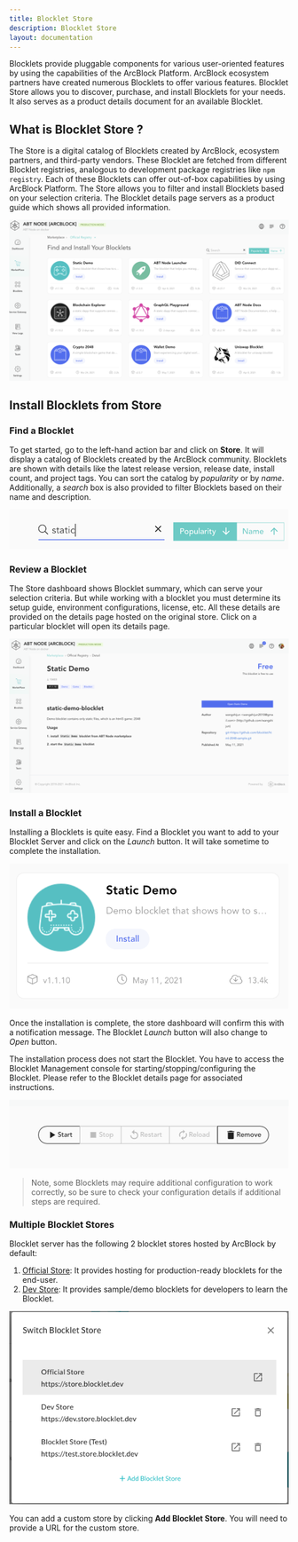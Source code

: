 ```yaml
---
title: Blocklet Store
description: Blocklet Store
layout: documentation
---
```


Blocklets provide pluggable components for various user-oriented features by using the capabilities of the ArcBlock Platform. ArcBlock ecosystem partners have created numerous Blocklets to offer various features. Blocklet Store allows you to discover, purchase, and install Blocklets for your needs. It also serves as a product details document for an available Blocklet.

## What is Blocklet Store ?

The Store is a digital catalog of Blocklets created by ArcBlock, ecosystem partners, and third-party vendors. These Blocklet are fetched from different Blocklet registries, analogous to development package registries like `npm registry`. Each of these Blocklets can offer out-of-box capabilities by using ArcBlock Platform. The Store allows you to filter and install Blocklets based on your selection criteria. The Blocklet details page servers as a product guide which shows all provided information.

![](./images/marketplace-2-en.png)

## Install Blocklets from Store

### Find a Blocklet

To get started, go to the left-hand action bar and click on **Store**. It will display a catalog of Blocklets created by the ArcBlock community. Blocklets are shown with details like the latest release version, release date, install count, and project tags. You can sort the catalog by _popularity_ or by _name_. Additionally, a _search_ box is also provided to filter Blocklets based on their name and description.

![](./images/search-blocklet.png)

### Review a Blocklet

The Store dashboard shows Blocklet summary, which can serve your selection criteria. But while working with a blocklet you must determine its setup guide, environment configurations, license, etc. All these details are provided on the details page hosted on the original store. Click on a particular blocklet will open its details page.

![](./images/marketplace-blockletdetails-en.png)

### Install a Blocklet

Installing a Blocklets is quite easy. Find a Blocklet you want to add to your Blocklet Server and click on the _Launch_ button. It will take sometime to complete the installation.

![](./images/marketplace-installblocklet-en.png)

Once the installation is complete, the store dashboard will confirm this with a notification message. The Blocklet _Launch_ button will also change to _Open_ button.

The installation process does not start the Blocklet. You have to access the Blocklet Management console for starting/stopping/configuring the Blocklet. Please refer to the Blocklet details page for associated instructions.

![](./images/start.png)

> Note, some Blocklets may require additional configuration to work correctly, so be sure to check your configuration details if additional steps are required.

### Multiple Blocklet Stores

Blocklet server has the following 2 blocklet stores hosted by ArcBlock by default:

1. [Official Store](https://store.blocklet.dev): It provides hosting for production-ready blocklets for the end-user.
2. [Dev Store](https://dev.store.blocklet.dev): It provides sample/demo blocklets for developers to learn the Blocklet.

![](./images/registries.png)

You can add a custom store by clicking **Add Blocklet Store**. You will need to provide a URL for the custom store.
